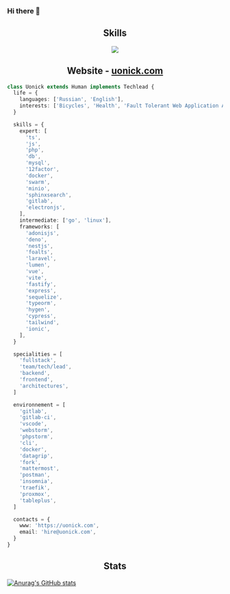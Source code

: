 ### Hi there 👋

<!-- Hey Ya -->

<h2 align="center">Skills </h2>
<p align="center">
  <img src="https://skillicons.dev/icons?i=git,docker,adonis,ansible,css,figma,gitlab,html,js,laravel,linux,mysql,nestjs,nginx,nodejs,php,sass,ts,vite,vue&perline=5" />
</p>


<h2 align="center">Website -  <a href="https://uonick.com">uonick.com</a></h2>

```ts
class Uonick extends Human implements Techlead {
  life = {
    languages: ['Russian', 'English'],
    interests: ['Bicycles', 'Health', 'Fault Tolerant Web Application Architectures', 'Architectures', 'The Twelve-Factor App'б 'Motorcycles'],
  }

  skills = {
    expert: [
      'ts',
      'js',
      'php',
      'db',
      'mysql',
      '12factor',
      'docker',
      'swarm',
      'minio',
      'sphinxsearch',
      'gitlab',
      'electronjs',
    ],
    intermediate: ['go', 'linux'],
    frameworks: [
      'adonisjs',
      'deno',
      'nestjs',
      'foalts',
      'laravel',
      'lumen',
      'vue',
      'vite',
      'fastify',
      'express',
      'sequelize',
      'typeorm',
      'hygen',
      'cypress',
      'tailwind',
      'ionic',
    ],
  }

  specialities = [
    'fullstack',
    'team/tech/lead',
    'backend',
    'frontend',
    'architectures',
  ]

  environnement = [
    'gitlab',
    'gitlab-ci',
    'vscode',
    'webstorm',
    'phpstorm',
    'cli',
    'docker',
    'datagrip',
    'fork',
    'mattermost',
    'postman',
    'insomnia',
    'traefik',
    'proxmox',
    'tableplus',
  ]

  contacts = {
    www: 'https://uonick.com',
    email: 'hire@uonick.com',
  }
}


```
<h2 align="center">Stats</h2>

[![Anurag's GitHub stats](https://github-readme-stats.vercel.app/api?username=uonick)](https://github.com/uonick)
